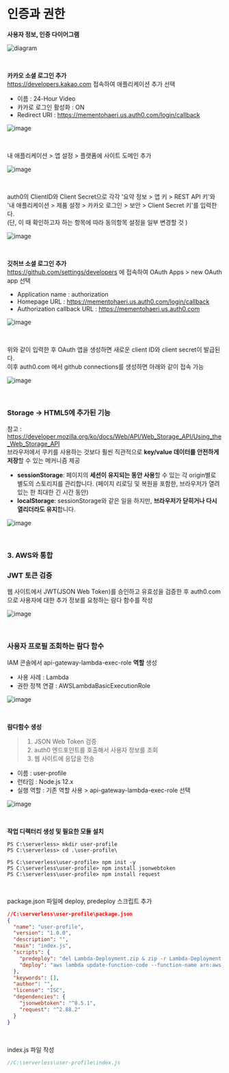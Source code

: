 # 인증과 권한

**사용자 정보, 인증 다이어그램**

![diagram](https://user-images.githubusercontent.com/77096463/111246480-ac840580-8649-11eb-86ab-8a83870354a2.png)

<br>

**카카오 소셜 로그인 추가**<br>
https://developers.kakao.com 접속하여 애플리케이션 추가 선택

- 이름 : 24-Hour Video
- 카카로 로그인 활성화 : ON
- Redirect URI : https://mementohaeri.us.auth0.com/login/callback

![image](https://user-images.githubusercontent.com/77096463/111239011-a71fbe80-863b-11eb-9f04-f6b2a36c1d88.png)

<br>

내 애플리케이션 > 앱 설정 > 플랫폼에 사이트 도메인 추가

![image](https://user-images.githubusercontent.com/77096463/111239376-5f4d6700-863c-11eb-85c8-e975bbea3f3b.png)

<br>

auth0의 ClientID와 Client Secret으로 각각 '요약 정보 > 앱 키 > REST API 키'와  '내 애플리케이션 > 제품 설정 > 카카오 로그인 > 보안 > Client Secret 키'를 입력한다.<br>
(단, 이 때 확인하고자 하는 항목에 따라 동의항목 설정을 일부 변경할 것 )

![image](https://user-images.githubusercontent.com/77096463/111240026-c1f33280-863d-11eb-8c06-6d1148bd6c4f.png)

<br>

**깃허브 소셜 로그인 추가**<br>
https://github.com/settings/developers 에 접속하여 OAuth Apps > new OAuth app 선택
- Application name : authorization
- Homepage URL : https://mementohaeri.us.auth0.com/login/callback
- Authorization callback URL : https://mementohaeri.us.auth0.com

![image](https://user-images.githubusercontent.com/77096463/111241788-29f74800-8641-11eb-812b-15f2c36055ba.png)

<br>

위와 같이 입력한 후 OAuth 앱을 생성하면 새로운 client ID와 client secret이 발급된다.<br>
이후 auth0.com 에서 github connections를 생성하면 아래와 같이 접속 가능


![image](https://user-images.githubusercontent.com/77096463/111241718-07652f00-8641-11eb-8dd4-353ecb81d149.png)

<br>

### Storage -> HTML5에 추가된 기능

참고 : https://developer.mozilla.org/ko/docs/Web/API/Web_Storage_API/Using_the_Web_Storage_API<br>
브라우저에서 쿠키를 사용하는 것보다 훨씬 직관적으로 **key/value 데이터를 안전하게 저장**할 수 있는 메커니즘 제공

- **sessionStorage**: 페이지의 **세션이 유지되는 동안 사용**할 수 있는 각 origin별로 별도의 스토리지를 관리합니다. (페이지 리로딩 및 복원을 포함한, 브라우저가 열려있는 한 최대한 긴 시간 동안)
- **localStorage**: sessionStorage와 같은 일을 하지만, **브라우저가 닫히거나 다시 열리더라도 유지**합니다.

![image](https://user-images.githubusercontent.com/77096463/111246995-9e82b480-864a-11eb-83d8-a0800cb46161.png)

<br>

### 3. AWS와 통합

### JWT 토큰 검증

웹 사이트에서 JWT(JSON Web Token)를 승인하고 유효성을 검증한 후 auth0.com으로 사용자에 대한 추가 정보를 요청하는 람다 함수를 작성

![image](https://user-images.githubusercontent.com/77096463/111247172-e1dd2300-864a-11eb-9da1-5fd7174fd984.png)

<br>

### 사용자 프로필 조회하는 람다 함수 

IAM 콘솔에서 api-gateway-lambda-exec-role **역할** 생성

- 사용 사례 : Lambda
- 권한 정책 연결 : AWSLambdaBasicExecutionRole

![image](https://user-images.githubusercontent.com/77096463/111247746-ea822900-864b-11eb-8ab2-4070a822a75b.png)

<br>

**람다함수 생성**

> 1. JSON Web Token 검증
> 2. auth0 엔드포인트를 호출해서 사용자 정보를 조회
> 3. 웹 사이트에 응답을 전송

- 이름 : user-profile
- 런타임 : Node.js 12.x
- 실행 역할 : 기존 역할 사용 > api-gateway-lambda-exec-role 선택

![image](https://user-images.githubusercontent.com/77096463/111248056-7d22c800-864c-11eb-8461-23c440af907e.png)

<br>

**작업 디렉터리 생성 및 필요한 모듈 설치**

```
PS C:\serverless> mkdir user-profile
PS C:\serverless> cd .\user-profile\

PS C:\serverless\user-profile> npm init -y
PS C:\serverless\user-profile> npm install jsonwebtoken
PS C:\serverless\user-profile> npm install request
```

<br>

package.json 파일에 deploy, predeploy 스크립트 추가

```json
//C:\serverless\user-profile\package.json
{
  "name": "user-profile",
  "version": "1.0.0",
  "description": "",
  "main": "index.js",
  "scripts": {
    "predeploy": "del Lambda-Deployment.zip & zip -r Lambda-Deployment.zip * -x *.zip *.log node_modules/aws-sdk/*", 
    "deploy": "aws lambda update-function-code --function-name arn:aws:iam::256193732381:role/api-gateway-lambda-exec-role --zip-file fileb://Lambda-Deployment.zip"
  },
  "keywords": [],
  "author": "",
  "license": "ISC",
  "dependencies": {
    "jsonwebtoken": "^8.5.1",
    "request": "^2.88.2"
  }
}
```

<br>

index.js 파일 작성

```js
//C:\serverless\user-profile\index.js

```

